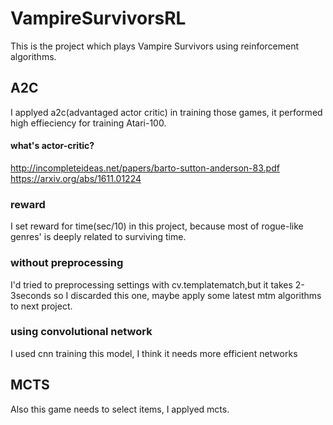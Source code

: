 # VampireSurvivorsRL

This is the project which plays Vampire Survivors using reinforcement algorithms.

## A2C
I applyed a2c(advantaged actor critic) in training those games, it performed high effieciency for training Atari-100.
#### what's actor-critic?
http://incompleteideas.net/papers/barto-sutton-anderson-83.pdf
https://arxiv.org/abs/1611.01224
### reward
I set reward for time(sec/10) in this project, because most of rogue-like genres' is deeply related to surviving time.
### without preprocessing
I'd tried to preprocessing settings with cv.templatematch,but it takes 2-3seconds so I discarded this one, maybe  apply some latest mtm algorithms to next project.
### using convolutional network
I used cnn training this model, I think it needs more efficient networks

## MCTS
Also this game needs to select items, I applyed mcts.

